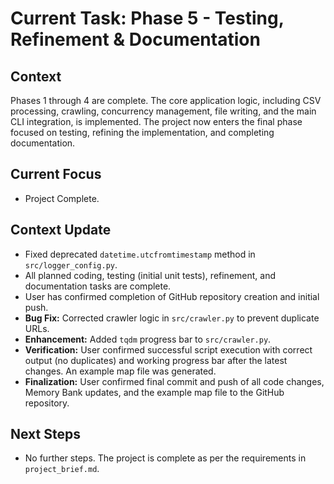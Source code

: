 # Current Task: Phase 5 - Testing, Refinement & Documentation

## Context

Phases 1 through 4 are complete. The core application logic, including CSV processing, crawling, concurrency management, file writing, and the main CLI integration, is implemented. The project now enters the final phase focused on testing, refining the implementation, and completing documentation.

## Current Focus

- Project Complete.

## Context Update

- Fixed deprecated `datetime.utcfromtimestamp` method in `src/logger_config.py`.
- All planned coding, testing (initial unit tests), refinement, and documentation tasks are complete.
- User has confirmed completion of GitHub repository creation and initial push.
- **Bug Fix:** Corrected crawler logic in `src/crawler.py` to prevent duplicate URLs.
- **Enhancement:** Added `tqdm` progress bar to `src/crawler.py`.
- **Verification:** User confirmed successful script execution with correct output (no duplicates) and working progress bar after the latest changes. An example map file was generated.
- **Finalization:** User confirmed final commit and push of all code changes, Memory Bank updates, and the example map file to the GitHub repository.

## Next Steps

- No further steps. The project is complete as per the requirements in `project_brief.md`.

